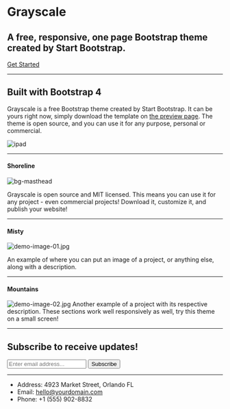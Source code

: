 <!--
  ~ Licensed to the Apache Software Foundation (ASF) under one or more
  ~ contributor license agreements.  See the NOTICE file distributed with
  ~ this work for additional information regarding copyright ownership.
  ~ The ASF licenses this file to You under the Apache License, Version 2.0
  ~ (the "License"); you may not use this file except in compliance with
  ~ the License.  You may obtain a copy of the License at
  ~
  ~      http://www.apache.org/licenses/LICENSE-2.0
  ~
  ~ Unless required by applicable law or agreed to in writing, software
  ~ distributed under the License is distributed on an "AS IS" BASIS,
  ~ WITHOUT WARRANTIES OR CONDITIONS OF ANY KIND, either express or implied.
  ~ See the License for the specific language governing permissions and
  ~ limitations under the License.
  -->

# Grayscale

## A free, responsive, one page Bootstrap theme created by Start Bootstrap.

[Get Started](#about)

---

## Built with Bootstrap 4

Grayscale is a free Bootstrap theme created by Start Bootstrap. It can be                         yours right now, simply download the template on [the preview page](http://startbootstrap.com/template-overviews/grayscale/). The theme is open source, and you can use it for any purpose, personal or commercial.

![ipad](/dist/img/ipad.png)

---

#### Shoreline

![bg-masthead](/dist/img/bg-masthead.jpg)

Grayscale is open source and MIT licensed. This means you can use it for any project - even commercial projects! Download it, customize it, and publish your website!

---

#### Misty

![demo-image-01.jpg](/dist/img/demo-image-01.jpg)

An example of where you can put an image of a project, or anything else, along with a description.

---

#### Mountains

![demo-image-02.jpg](/dist/img/demo-image-02.jpg)
Another example of a project with its respective description. These sections work well responsively as well, try this theme on a small screen!

---

## Subscribe to receive updates!

<form>
  <input type="email" id="inputEmail" placeholder="Enter email address...">
  <button type="submit">Subscribe</button>
</form>

---

* Address: 4923 Market Street, Orlando FL
* Email: <hello@yourdomain.com>
* Phone: +1 (555) 902-8832
